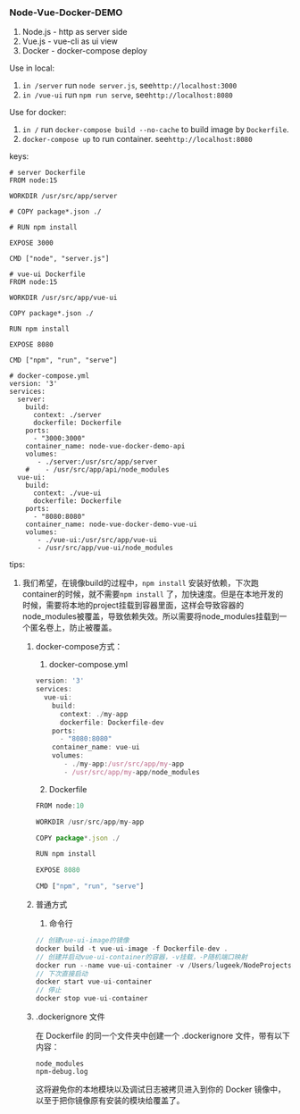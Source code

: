 ### Node-Vue-Docker-DEMO

1. Node.js - http as server side
2. Vue.js - vue-cli as ui view
3. Docker - docker-compose deploy

Use in local:  
1. ```in /server``` run ```node server.js```, see```http://localhost:3000```
2. ```in /vue-ui``` run ```npm run serve```, see```http://localhost:8080```

Use for docker:  
1. ```in /``` run ```docker-compose build --no-cache``` to build image by ```Dockerfile```.
2. ```docker-compose up``` to run container. see```http://localhost:8080```

keys:  
```
# server Dockerfile
FROM node:15

WORKDIR /usr/src/app/server

# COPY package*.json ./

# RUN npm install

EXPOSE 3000

CMD ["node", "server.js"]
```

```
# vue-ui Dockerfile
FROM node:15

WORKDIR /usr/src/app/vue-ui

COPY package*.json ./

RUN npm install

EXPOSE 8080

CMD ["npm", "run", "serve"]
```

```
# docker-compose.yml
version: '3'
services:
  server:
    build:
      context: ./server
      dockerfile: Dockerfile
    ports:
      - "3000:3000"
    container_name: node-vue-docker-demo-api
    volumes:
       - ./server:/usr/src/app/server
    #    - /usr/src/app/api/node_modules
  vue-ui:
    build:
      context: ./vue-ui
      dockerfile: Dockerfile
    ports:
      - "8080:8080"
    container_name: node-vue-docker-demo-vue-ui
    volumes:
       - ./vue-ui:/usr/src/app/vue-ui
       - /usr/src/app/vue-ui/node_modules
```

tips:  

1. 我们希望，在镜像build的过程中，`npm install` 安装好依赖，下次跑container的时候，就不需要`npm install` 了，加快速度。但是在本地开发的时候，需要将本地的project挂载到容器里面，这样会导致容器的node_modules被覆盖，导致依赖失效。所以需要将node_modules挂载到一个匿名卷上，防止被覆盖。
    1. docker-compose方式：
        1. docker-compose.yml 

        ```jsx
        version: '3'
        services:
          vue-ui:
            build:
              context: ./my-app
              dockerfile: Dockerfile-dev
            ports:
              - "8080:8080"
            container_name: vue-ui
            volumes:
               - ./my-app:/usr/src/app/my-app
               - /usr/src/app/my-app/node_modules
        ```

        2. Dockerfile 

        ```jsx
        FROM node:10

        WORKDIR /usr/src/app/my-app

        COPY package*.json ./

        RUN npm install

        EXPOSE 8080

        CMD ["npm", "run", "serve"]
        ```

    2. 普通方式
        1. 命令行 

        ```jsx
        // 创建vue-ui-image的镜像
        docker build -t vue-ui-image -f Dockerfile-dev .
        // 创建并启动vue-ui-container的容器，-v挂载，-P随机端口映射
        docker run --name vue-ui-container -v /Users/lugeek/NodeProjects/vuejs-nodejs-docker-compose/my-app:/usr/src/app/my-app -v /usr/src/app/my-app/node_modules -P vue-ui-image
        // 下次直接启动
        docker start vue-ui-container
        // 停止
        docker stop vue-ui-container
        ```
    3. .dockerignore 文件

        在 Dockerfile 的同一个文件夹中创建一个 .dockerignore 文件，带有以下内容：
        ```
        node_modules
        npm-debug.log
        ```
        这将避免你的本地模块以及调试日志被拷贝进入到你的 Docker 镜像中，以至于把你镜像原有安装的模块给覆盖了。